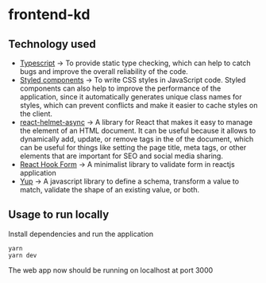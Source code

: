 # frontend-kd

## Technology used

- [Typescript](https://www.typescriptlang.org/) -> To provide static type checking, which can help to catch bugs and improve the overall reliability of the code. 
- [Styled components](https://styled-components.com/) -> To write CSS styles in JavaScript code. Styled components can also help to improve the performance of the application, since it automatically generates unique class names for styles, which can prevent conflicts and make it easier to cache styles on the client. 
- [react-helmet-async](https://www.npmjs.com/package/react-helmet-async) -> A library for React that makes it easy to manage the <head> element of an HTML document. It can be useful because it allows to dynamically add, update, or remove tags in the <head> of the document, which can be useful for things like setting the page title, meta tags, or other elements that are important for SEO and social media sharing. 
- [React Hook Form](https://react-hook-form.com/) -> A minimalist library to validate form in reactjs application
- [Yup](https://www.npmjs.com/package/yup) -> A javascript library to define a schema, transform a value to match, validate the shape of an existing value, or both.

## Usage to run locally

Install dependencies and run the application

```
yarn
yarn dev
```

The web app now should be running on localhost at port 3000

